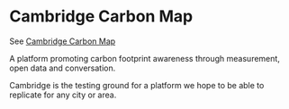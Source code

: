 # Cambridge Carbon Map
See [Cambridge Carbon Map](https://cambridgecarbonmap.org)

A platform promoting carbon footprint awareness through measurement, open data and conversation. 

Cambridge is the testing ground for a platform we hope to be able to replicate for any city or area.
